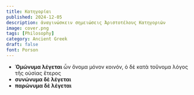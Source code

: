 ```yaml
---
title: Κατηγορίαι
published: 2024-12-05
description: ἀναγινώσκειν σημειώσεις Ἀριστοτέλους Κατηγοριῶν
image: cover.png
tags: [Philosophy]
category: Ancient Greek
draft: false
font: Porson
---
```


- __Ὁμώνυμα λέγεται__ ὧν ὅνομα μόνον κοινόν, ὁ δὲ κατὰ τοὔνομα λόγος τῆς οὐσίας ἕτερος
- __συνώνυμα δὲ λέγεται__
- __παρώνυμα δὲ λέγεται__
